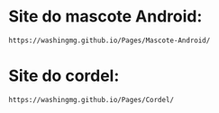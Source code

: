 # Site do mascote Android:

    https://washingmg.github.io/Pages/Mascote-Android/
# Site do cordel:
    https://washingmg.github.io/Pages/Cordel/
